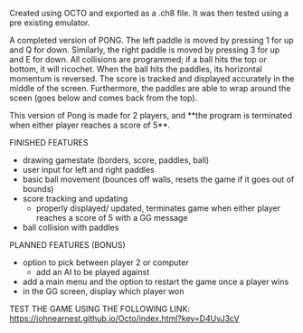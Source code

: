 <p>Created using OCTO and exported as a .ch8 file. It was then tested using a pre existing emulator.</p>

<p>A completed version of PONG. The left paddle is moved by pressing 1 for up and Q for down. Similarly,
the right paddle is moved by pressing 3 for up and E for down. All collisions are programmed; 
if a ball hits the top or bottom, it will ricochet. When the ball hits the paddles, its horizontal momentum
is reversed. The score is tracked and displayed accurately in the middle of the screen. Furthermore,
the paddles are able to wrap around the sceen (goes below and comes back from the top).</p>

<p>This version of Pong is made for 2 players, and **the program is terminated when either player reaches a score of 5**.</p>

FINISHED FEATURES
- drawing gamestate (borders, score, paddles, ball)
- user input for left and right paddles
- basic ball movement (bounces off walls, resets the game if it goes out of bounds)
- score tracking and updating
  - properly displayed/ updated, terminates game when either player reaches a score of 5 with a GG message
- ball collision with paddles

PLANNED FEATURES (BONUS)
- option to pick between player 2 or computer
  - add an AI to be played against
- add a main menu and the option to restart the game once a player wins
- in the GG screen, display which player won

TEST THE GAME USING THE FOLLOWING LINK: https://johnearnest.github.io/Octo/index.html?key=D4UvJ3cV
